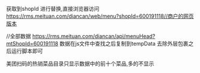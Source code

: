 <!--
 * @Author: your name
 * @Date: 2021-03-18 17:01:06
 * @LastEditTime: 2021-09-08 15:03:01
 * @LastEditors: sunj
 * @Description: In User Settings Edit
 * @FilePath: /dish_crawler/美团扫码点餐(rms.meituan)/README.md
-->
获取到shopId 进行替换,直接浏览器访问
https://rms.meituan.com/diancan/web/menu?shopId=600191118//商户的网页版本


 //全部数据
https://rms.meituan.com/diancan/api/menuHead?mtShopId=600191118
数据在js文件中查找之后复制到tempData 去除外层包裹之后运行脚本即可


美团扫码的热销菜品目录只显示数据中的前十个菜品,多的不显示
